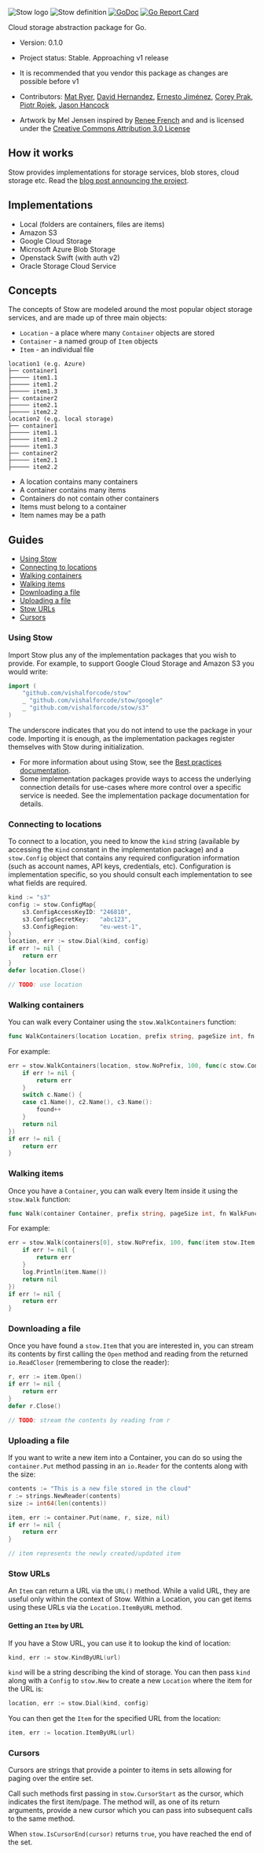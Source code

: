 ![Stow logo](stow-aeroplane.png)
![Stow definition](stow-definition.png)
[![GoDoc](https://godoc.org/github.com/vishalforcode/stow?status.svg)](https://godoc.org/github.com/vishalforcode/stow)
[![Go Report Card](https://goreportcard.com/badge/github.com/vishalforcode/stow)](https://goreportcard.com/report/github.com/vishalforcode/stow)

Cloud storage abstraction package for Go.

* Version: 0.1.0
* Project status: Stable. Approaching v1 release
* It is recommended that you vendor this package as changes are possible before v1

* Contributors: [Mat Ryer](https://github.com/matryer), [David Hernandez](https://github.com/dahernan), [Ernesto Jiménez](https://github.com/ernesto-jimenez), [Corey Prak](https://github.com/Xercoy), [Piotr Rojek](https://github.com/piotrrojek), [Jason Hancock](https://github.com/jasonhancock)
* Artwork by Mel Jensen inspired by [Renee French](http://reneefrench.blogspot.co.uk) and and is licensed under the [Creative Commons Attribution 3.0 License](https://creativecommons.org/licenses/by/3.0/)

## How it works

Stow provides implementations for storage services, blob stores, cloud storage etc. Read the [blog post announcing the project](https://medium.com/@matryer/introducing-stow-cloud-storage-abstraction-package-for-go-20cf2928d93c).

## Implementations

* Local (folders are containers, files are items)
* Amazon S3
* Google Cloud Storage
* Microsoft Azure Blob Storage
* Openstack Swift (with auth v2)
* Oracle Storage Cloud Service

## Concepts

The concepts of Stow are modeled around the most popular object storage services, and are made up of three main objects:

* `Location` - a place where many `Container` objects are stored
* `Container` - a named group of `Item` objects
* `Item` - an individual file

```
location1 (e.g. Azure)
├── container1
├───── item1.1
├───── item1.2
├───── item1.3
├── container2
├───── item2.1
├───── item2.2
location2 (e.g. local storage)
├── container1
├───── item1.1
├───── item1.2
├───── item1.3
├── container2
├───── item2.1
├───── item2.2
```

* A location contains many containers
* A container contains many items
* Containers do not contain other containers
* Items must belong to a container
* Item names may be a path

## Guides

* [Using Stow](#using-stow)
* [Connecting to locations](#connecting-to-locations)
* [Walking containers](#walking-containers)
* [Walking items](#walking-items)
* [Downloading a file](#downloading-afile)
* [Uploading a file](#uploading-a-file)
* [Stow URLs](#stow-urls)
* [Cursors](#cursors)

### Using Stow

Import Stow plus any of the implementation packages that you wish to provide. For example, to support Google Cloud Storage and Amazon S3 you would write:

```go
import (
	"github.com/vishalforcode/stow"
	_ "github.com/vishalforcode/stow/google"
	_ "github.com/vishalforcode/stow/s3"
)
```

The underscore indicates that you do not intend to use the package in your code. Importing it is enough, as the implementation packages register themselves with Stow during initialization.

* For more information about using Stow, see the [Best practices documentation](BestPractices.md).
* Some implementation packages provide ways to access the underlying connection details for use-cases where more control over a specific service is needed. See the implementation package documentation for details.

### Connecting to locations

To connect to a location, you need to know the `kind` string (available by accessing the `Kind` constant in the implementation package) and a `stow.Config` object that contains any required configuration information (such as account names, API keys, credentials, etc). Configuration is implementation specific, so you should consult each implementation to see what fields are required.

```go
kind := "s3"
config := stow.ConfigMap{
	s3.ConfigAccessKeyID: "246810",
	s3.ConfigSecretKey:   "abc123",
	s3.ConfigRegion:      "eu-west-1",
}
location, err := stow.Dial(kind, config)
if err != nil {
	return err
}
defer location.Close()

// TODO: use location
```

### Walking containers

You can walk every Container using the `stow.WalkContainers` function:

```go
func WalkContainers(location Location, prefix string, pageSize int, fn WalkContainersFunc) error
```

For example:

```go
err = stow.WalkContainers(location, stow.NoPrefix, 100, func(c stow.Container, err error) error {
	if err != nil {
		return err
	}
	switch c.Name() {
	case c1.Name(), c2.Name(), c3.Name():
		found++
	}
	return nil
})
if err != nil {
	return err
}
```

### Walking items

Once you have a `Container`, you can walk every Item inside it using the `stow.Walk` function:

```go
func Walk(container Container, prefix string, pageSize int, fn WalkFunc) error
```

For example:

```go
err = stow.Walk(containers[0], stow.NoPrefix, 100, func(item stow.Item, err error) error {
	if err != nil {
		return err
	}
	log.Println(item.Name())
	return nil
})
if err != nil {
	return err
}
```

### Downloading a file

Once you have found a `stow.Item` that you are interested in, you can stream its contents by first calling the `Open` method and reading from the returned `io.ReadCloser` (remembering to close the reader):

```go
r, err := item.Open()
if err != nil {
    return err
}
defer r.Close()

// TODO: stream the contents by reading from r
```

### Uploading a file

If you want to write a new item into a Container, you can do so using the `container.Put` method passing in an `io.Reader` for the contents along with the size:

```go
contents := "This is a new file stored in the cloud"
r := strings.NewReader(contents)
size := int64(len(contents))

item, err := container.Put(name, r, size, nil)
if err != nil {
    return err
}

// item represents the newly created/updated item
```

### Stow URLs

An `Item` can return a URL via the `URL()` method. While a valid URL, they are useful only within the context of Stow. Within a Location, you can get items using these URLs via the `Location.ItemByURL` method.

#### Getting an `Item` by URL

If you have a Stow URL, you can use it to lookup the kind of location:

```go
kind, err := stow.KindByURL(url)
```

`kind` will be a string describing the kind of storage. You can then pass `kind` along with a `Config` to `stow.New` to create a new `Location` where the item for the URL is:

```go
location, err := stow.Dial(kind, config)
```

You can then get the `Item` for the specified URL from the location:

```go
item, err := location.ItemByURL(url)
```

### Cursors

Cursors are strings that provide a pointer to items in sets allowing for paging over the entire set.

Call such methods first passing in `stow.CursorStart` as the cursor, which indicates the first item/page. The method will, as one of its return arguments, provide a new cursor which you can pass into subsequent calls to the same method.

When `stow.IsCursorEnd(cursor)` returns `true`, you have reached the end of the set.
